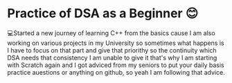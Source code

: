 # Practice of DSA as a Beginner 😊 
💻Started a new journey of learning C++ from the basics cause I am also working on various projects in my University so sometimes what happens is I have to focus on that part and give that priorithy so the continuity which DSA needs that consistency I am unable to give it that's why I am starting with Scratch again and I got adviced from my seniors to put your daily basis practice auestions or anything on github, so yeah I am following that advice.
